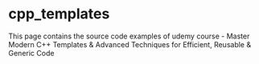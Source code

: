 # cpp_templates
This page contains the source code examples of udemy course - Master Modern C++ Templates &amp; Advanced Techniques for Efficient, Reusable &amp; Generic Code

